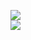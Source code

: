 [![](https://img.shields.io/badge/Made%20With-Github%20Spray-lightgrey.svg?style=for-the-badge&logo=github)](https://github.com/Annihil/github-spray#9163)  
[![](https://i.imgur.com/2DrTn0Z.gif)](https://github.com/Annihil/github-spray)